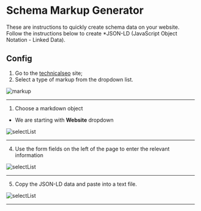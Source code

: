 # Schema Markup Generator

These are instructions to quickly create schema data on your website. Follow the instructions below to create *JSON-LD (JavaScript Object Notation - Linked Data).

## Config
1. Go to the [technicalseo](https://technicalseo.com/seo-tools/schema-markup-generator/) site;
2. Select a type of markup from the dropdown list.

<img src="https://user-images.githubusercontent.com/32405690/52528596-69e7e600-2c97-11e9-82ec-848f4886b0e8.jpg" alt="markup" >

---
1. Choose a markdown object
* We are starting with **Website** dropdown
<img src="https://user-images.githubusercontent.com/32405690/52528643-280b6f80-2c98-11e9-8232-d537bee42d6a.png" alt="selectList">

---
4. Use the form fields on the left of the page to enter the relevant information
<img src="https://user-images.githubusercontent.com/32405690/52528600-8126d380-2c97-11e9-9364-0dafd52102c1.jpg" alt="selectList">

---
5. Copy the JSON-LD data and paste into a text file. 
<img src="https://user-images.githubusercontent.com/32405690/52528601-87b54b00-2c97-11e9-9453-edcd524455b7.jpg" alt="selectList">

---
